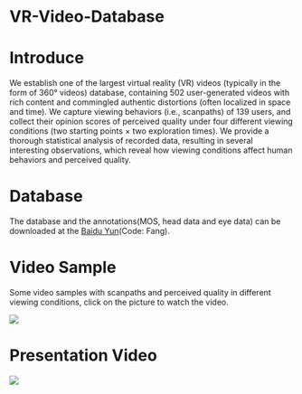 # VR-Video-Database
# Introduce
We establish one of the largest virtual reality (VR) videos (typically in the form of 360° videos) database, containing 502 user-generated videos with rich content and commingled authentic distortions (often localized in space and time). We capture viewing behaviors (i.e., scanpaths) of 139 users, and collect their opinion scores of perceived quality under four different viewing conditions (two starting points × two exploration times). We provide a thorough statistical analysis of recorded data, resulting in several interesting observations, which reveal how viewing conditions affect human behaviors and perceived quality.
# Database
The database and the annotations(MOS, head data and eye data) can be downloaded at the [Baidu Yun](https://pan.baidu.com/s/18XEUNjMrOlIaqA2kQXEZfw?)(Code: Fang).
# Video Sample
Some video samples with scanpaths and perceived quality in different viewing conditions, click on the picture to watch the video.

[![](https://i.ytimg.com/vi/pmA9mfVhYSc/maxresdefault.jpg)](https://youtu.be/pmA9mfVhYSc "")

# Presentation Video

[![](https://i.ytimg.com/vi/5MtPEg6FSkw/maxresdefault.jpg)](https://youtu.be/5MtPEg6FSkw "")
